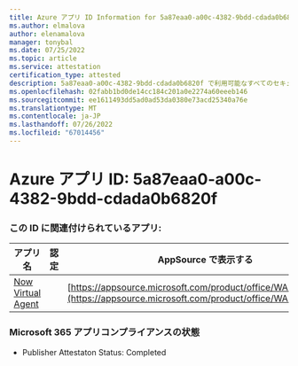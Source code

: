 ```yaml
---
title: Azure アプリ ID Information for 5a87eaa0-a00c-4382-9bdd-cdada0b6820f
ms.author: elmalova
author: elenamalova
manager: tonybal
ms.date: 07/25/2022
ms.topic: article
ms.service: attestation
certification_type: attested
description: 5a87eaa0-a00c-4382-9bdd-cdada0b6820f で利用可能なすべてのセキュリティとコンプライアンス情報。
ms.openlocfilehash: 02fabb1bd0de14cc184c201a0e2274a60eeeb146
ms.sourcegitcommit: ee1611493dd5ad0ad53da0380e73acd25340a76e
ms.translationtype: MT
ms.contentlocale: ja-JP
ms.lasthandoff: 07/26/2022
ms.locfileid: "67014456"
---
```

# <a name="azure-app-id-5a87eaa0-a00c-4382-9bdd-cdada0b6820f"></a>Azure アプリ ID: 5a87eaa0-a00c-4382-9bdd-cdada0b6820f


### <a name="apps-associated-with-this-id"></a>この ID に関連付けられているアプリ:
| **アプリ名** | **認定** | **AppSource で表示する** |
|--------------|---------------|-----------------------|
| [Now Virtual Agent](../forward/WA104381816.md) |  | [https://appsource.microsoft.com/product/office/WA104381816](https://appsource.microsoft.com/product/office/WA104381816) |

### <a name="microsoft-365-app-compliance-status"></a>Microsoft 365 アプリコンプライアンスの状態
- Publisher Attestaton Status: Completed
